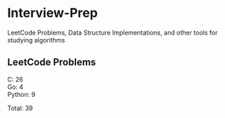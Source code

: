 # Interview-Prep
LeetCode Problems, Data Structure Implementations, and other tools for studying algorithms

## LeetCode Problems
C:      26<br/>
Go:     4<br/>
Python: 9<br/>

Total:  39
